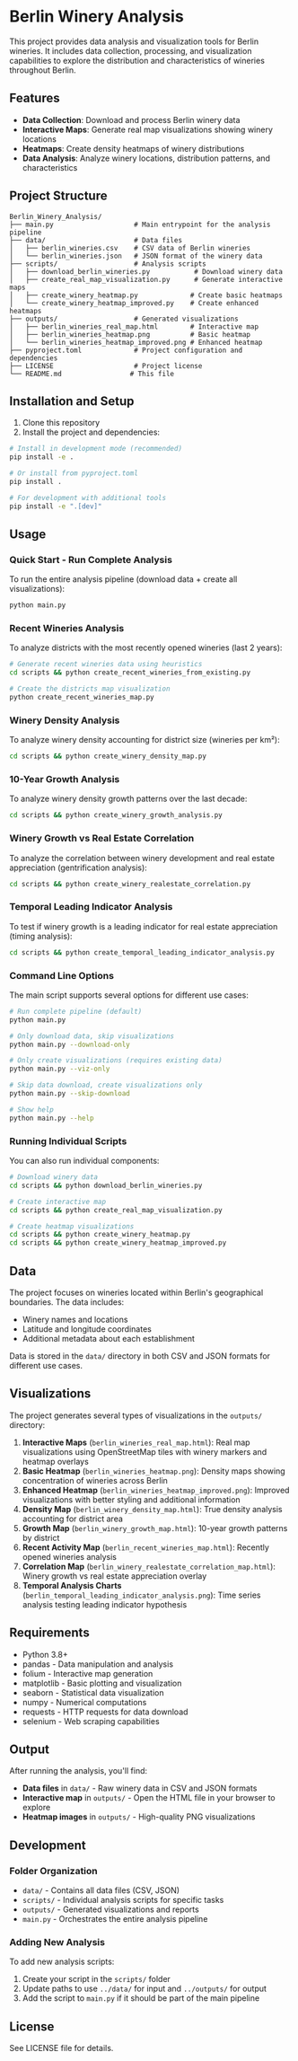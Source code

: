 # Berlin Winery Analysis

This project provides data analysis and visualization tools for Berlin wineries. It includes data collection, processing, and visualization capabilities to explore the distribution and characteristics of wineries throughout Berlin.

## Features

- **Data Collection**: Download and process Berlin winery data
- **Interactive Maps**: Generate real map visualizations showing winery locations
- **Heatmaps**: Create density heatmaps of winery distributions
- **Data Analysis**: Analyze winery locations, distribution patterns, and characteristics

## Project Structure

```
Berlin_Winery_Analysis/
├── main.py                    # Main entrypoint for the analysis pipeline
├── data/                      # Data files
│   ├── berlin_wineries.csv    # CSV data of Berlin wineries
│   └── berlin_wineries.json   # JSON format of the winery data
├── scripts/                   # Analysis scripts
│   ├── download_berlin_wineries.py           # Download winery data
│   ├── create_real_map_visualization.py      # Generate interactive maps
│   ├── create_winery_heatmap.py             # Create basic heatmaps
│   └── create_winery_heatmap_improved.py    # Create enhanced heatmaps
├── outputs/                   # Generated visualizations
│   ├── berlin_wineries_real_map.html        # Interactive map
│   ├── berlin_wineries_heatmap.png          # Basic heatmap
│   └── berlin_wineries_heatmap_improved.png # Enhanced heatmap
├── pyproject.toml             # Project configuration and dependencies
├── LICENSE                    # Project license
└── README.md                 # This file
```

## Installation and Setup

1. Clone this repository
2. Install the project and dependencies:

```bash
# Install in development mode (recommended)
pip install -e .

# Or install from pyproject.toml
pip install .

# For development with additional tools
pip install -e ".[dev]"
```

## Usage

### Quick Start - Run Complete Analysis

To run the entire analysis pipeline (download data + create all visualizations):

```bash
python main.py
```

### Recent Wineries Analysis

To analyze districts with the most recently opened wineries (last 2 years):

```bash
# Generate recent wineries data using heuristics
cd scripts && python create_recent_wineries_from_existing.py

# Create the districts map visualization  
python create_recent_wineries_map.py
```

### Winery Density Analysis

To analyze winery density accounting for district size (wineries per km²):

```bash
cd scripts && python create_winery_density_map.py
```

### 10-Year Growth Analysis

To analyze winery density growth patterns over the last decade:

```bash
cd scripts && python create_winery_growth_analysis.py
```

### Winery Growth vs Real Estate Correlation

To analyze the correlation between winery development and real estate appreciation (gentrification analysis):

```bash
cd scripts && python create_winery_realestate_correlation.py
```

### Temporal Leading Indicator Analysis

To test if winery growth is a leading indicator for real estate appreciation (timing analysis):

```bash
cd scripts && python create_temporal_leading_indicator_analysis.py
```

### Command Line Options

The main script supports several options for different use cases:

```bash
# Run complete pipeline (default)
python main.py

# Only download data, skip visualizations
python main.py --download-only

# Only create visualizations (requires existing data)
python main.py --viz-only

# Skip data download, create visualizations only
python main.py --skip-download

# Show help
python main.py --help
```

### Running Individual Scripts

You can also run individual components:

```bash
# Download winery data
cd scripts && python download_berlin_wineries.py

# Create interactive map
cd scripts && python create_real_map_visualization.py

# Create heatmap visualizations
cd scripts && python create_winery_heatmap.py
cd scripts && python create_winery_heatmap_improved.py
```

## Data

The project focuses on wineries located within Berlin's geographical boundaries. The data includes:
- Winery names and locations
- Latitude and longitude coordinates
- Additional metadata about each establishment

Data is stored in the `data/` directory in both CSV and JSON formats for different use cases.

## Visualizations

The project generates several types of visualizations in the `outputs/` directory:

1. **Interactive Maps** (`berlin_wineries_real_map.html`): Real map visualizations using OpenStreetMap tiles with winery markers and heatmap overlays
2. **Basic Heatmap** (`berlin_wineries_heatmap.png`): Density maps showing concentration of wineries across Berlin
3. **Enhanced Heatmap** (`berlin_wineries_heatmap_improved.png`): Improved visualizations with better styling and additional information
4. **Density Map** (`berlin_winery_density_map.html`): True density analysis accounting for district area
5. **Growth Map** (`berlin_winery_growth_map.html`): 10-year growth patterns by district
6. **Recent Activity Map** (`berlin_recent_wineries_map.html`): Recently opened wineries analysis
7. **Correlation Map** (`berlin_winery_realestate_correlation_map.html`): Winery growth vs real estate appreciation overlay
8. **Temporal Analysis Charts** (`berlin_temporal_leading_indicator_analysis.png`): Time series analysis testing leading indicator hypothesis

## Requirements

- Python 3.8+
- pandas - Data manipulation and analysis
- folium - Interactive map generation
- matplotlib - Basic plotting and visualization
- seaborn - Statistical data visualization
- numpy - Numerical computations
- requests - HTTP requests for data download
- selenium - Web scraping capabilities

## Output

After running the analysis, you'll find:

- **Data files** in `data/` - Raw winery data in CSV and JSON formats
- **Interactive map** in `outputs/` - Open the HTML file in your browser to explore
- **Heatmap images** in `outputs/` - High-quality PNG visualizations

## Development

### Folder Organization

- `data/` - Contains all data files (CSV, JSON)
- `scripts/` - Individual analysis scripts for specific tasks
- `outputs/` - Generated visualizations and reports
- `main.py` - Orchestrates the entire analysis pipeline

### Adding New Analysis

To add new analysis scripts:

1. Create your script in the `scripts/` folder
2. Update paths to use `../data/` for input and `../outputs/` for output
3. Add the script to `main.py` if it should be part of the main pipeline

## License

See LICENSE file for details.
